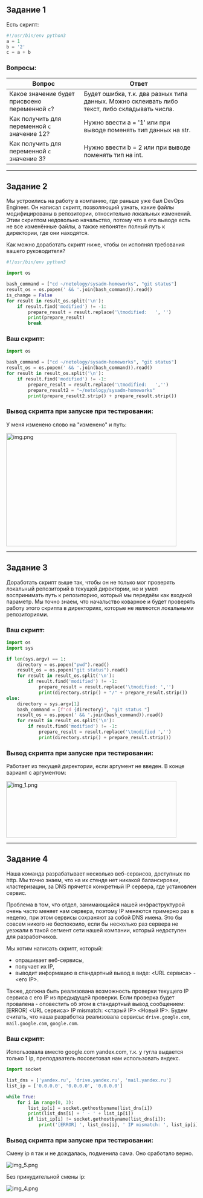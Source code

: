 
## Задание 1

Есть скрипт:
```python
#!/usr/bin/env python3
a = 1
b = '2'
c = a + b
```

### Вопросы:

| Вопрос  | Ответ                                                                                         |
| ------------- |-----------------------------------------------------------------------------------------------|
| Какое значение будет присвоено переменной `c`?  | Будет ошибка, т.к. два разных типа данных. Можно склеивать либо текст, либо складывать числа. |
| Как получить для переменной `c` значение 12?  | Нужно ввести a = '1' или при выводе поменять тип данных на str.                               |
| Как получить для переменной `c` значение 3?  | Нужно ввести b = 2 или при выводе поменять тип на int.                                        |

------

## Задание 2

Мы устроились на работу в компанию, где раньше уже был DevOps Engineer. Он написал скрипт, позволяющий узнать, какие файлы модифицированы в репозитории, относительно локальных изменений. Этим скриптом недовольно начальство, потому что в его выводе есть не все изменённые файлы, а также непонятен полный путь к директории, где они находятся. 

Как можно доработать скрипт ниже, чтобы он исполнял требования вашего руководителя?

```python
#!/usr/bin/env python3

import os

bash_command = ["cd ~/netology/sysadm-homeworks", "git status"]
result_os = os.popen(' && '.join(bash_command)).read()
is_change = False
for result in result_os.split('\n'):
    if result.find('modified') != -1:
        prepare_result = result.replace('\tmodified:   ', '')
        print(prepare_result)
        break
```

### Ваш скрипт:
```python
import os

bash_command = ["cd ~/netology/sysadm-homeworks", "git status"]
result_os = os.popen(' && '.join(bash_command)).read()
for result in result_os.split('\n'):
    if result.find('modified') != -1:
        prepare_result = result.replace('\tmodified:   ','')
        prepare_result2 = "~/netology/sysadm-homeworks"
        print(prepare_result2.strip() + prepare_result.strip())
```

### Вывод скрипта при запуске при тестировании:

У меня изменено слово на "изменено" и путь:

<img alt="img.png" height="300" src="img.png" width="450"/>


------

## Задание 3

Доработать скрипт выше так, чтобы он не только мог проверять локальный репозиторий в текущей директории, но и умел воспринимать путь к репозиторию, который мы передаём как входной параметр. Мы точно знаем, что начальство коварное и будет проверять работу этого скрипта в директориях, которые не являются локальными репозиториями.

### Ваш скрипт:
```python
import os
import sys

if len(sys.argv) == 1:
    directory = os.popen("pwd").read()
    result_os = os.popen("git status").read()
    for result in result_os.split('\n'):
        if result.find('modified') != -1:
            prepare_result = result.replace('\tmodified: ','')
            print(directory.strip() + "/" + prepare_result.strip())
else:
    directory = sys.argv[1]
    bash_command = [f"cd {directory}", "git status "]
    result_os = os.popen(' && '.join(bash_command)).read()
    for result in result_os.split('\n'):
        if result.find('modified') != -1:
            prepare_result = result.replace('\tmodified ','')
            print(directory.strip() + prepare_result.strip())
```

### Вывод скрипта при запуске при тестировании:

Работает из текущей директории, если аргумент не введен.
В конце вариант с аргументом:

<img alt="img_1.png" height="150" src="img_1.png" width="450"/>

------

## Задание 4

Наша команда разрабатывает несколько веб-сервисов, доступных по http. Мы точно знаем, что на их стенде нет никакой балансировки, кластеризации, за DNS прячется конкретный IP сервера, где установлен сервис. 

Проблема в том, что отдел, занимающийся нашей инфраструктурой очень часто меняет нам сервера, поэтому IP меняются примерно раз в неделю, при этом сервисы сохраняют за собой DNS имена. Это бы совсем никого не беспокоило, если бы несколько раз сервера не уезжали в такой сегмент сети нашей компании, который недоступен для разработчиков. 

Мы хотим написать скрипт, который: 
- опрашивает веб-сервисы, 
- получает их IP, 
- выводит информацию в стандартный вывод в виде: <URL сервиса> - <его IP>. 

Также, должна быть реализована возможность проверки текущего IP сервиса c его IP из предыдущей проверки. Если проверка будет провалена - оповестить об этом в стандартный вывод сообщением: [ERROR] <URL сервиса> IP mismatch: <старый IP> <Новый IP>. Будем считать, что наша разработка реализовала сервисы: `drive.google.com`, `mail.google.com`, `google.com`.

### Ваш скрипт:
Использовала вместо google.com yandex.com, т.к. у гугла выдается только 1 ip, преподаватель посоветовал нам использовать яндекс.
```python
import socket

list_dns = ['yandex.ru', 'drive.yandex.ru', 'mail.yandex.ru']
list_ip = ['0.0.0.0', '0.0.0.0', '0.0.0.0']

while True:
    for i in range(0, 3):
        list_ip[i] = socket.gethostbyname(list_dns[i])
        print(list_dns[i] + ' - ' + list_ip[i])
        if list_ip[i] != socket.gethostbyname(list_dns[i]):
            print('[ERROR] ', list_dns[i], ' IP mismatch: ', list_ip[i], ' ', socket.gethostbyname(list_dns[i]))
```

### Вывод скрипта при запуске при тестировании:
Смену ip я так и не дождалась, подменила сама. Оно сработало верно.

<img alt="img_5.png" src="img_5.png"/>

Без принудительной смены ip:

<img alt="img_4.png" src="img_4.png"/>
